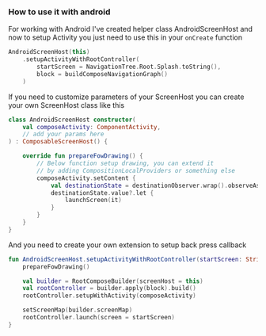 ### How to use it with android

For working with Android I've created helper class AndroidScreenHost and now to setup Activity you just need to use this 
in your `onCreate` function

```kotlin
AndroidScreenHost(this)
    .setupActivityWithRootController(
        startScreen = NavigationTree.Root.Splash.toString(),
        block = buildComposeNavigationGraph()
    )
```

If you need to customize parameters of your ScreenHost you can create your own ScreenHost class like this

```kotlin
class AndroidScreenHost constructor(
    val composeActivity: ComponentActivity,
    // add your params here
) : ComposableScreenHost() {

    override fun prepareFowDrawing() {
        // Below function setup drawing, you can extend it 
        // by adding CompositionLocalProviders or something else
        composeActivity.setContent {
            val destinationState = destinationObserver.wrap().observeAsState()
            destinationState.value?.let {
                launchScreen(it)
            }
        }
    }
}
```

And you need to create your own extension to setup back press callback

```kotlin
fun AndroidScreenHost.setupActivityWithRootController(startScreen: String, block: RootComposeBuilder.() -> Unit) {
    prepareFowDrawing()

    val builder = RootComposeBuilder(screenHost = this)
    val rootController = builder.apply(block).build()
    rootController.setupWithActivity(composeActivity)

    setScreenMap(builder.screenMap)
    rootController.launch(screen = startScreen)
}
```